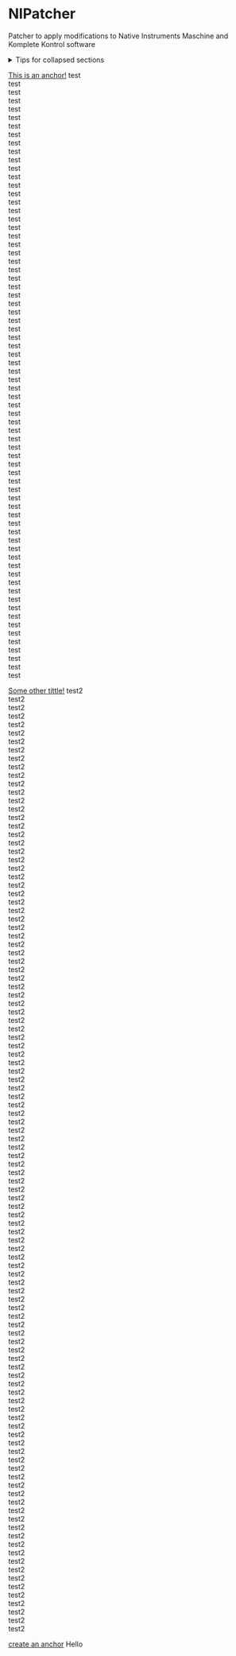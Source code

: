 # NIPatcher
Patcher to apply modifications to Native Instruments Maschine and Komplete Kontrol software

<details>

<summary>Tips for collapsed sections</summary>

### You can add a header

You can add text within a collapsed section. 

You can add an image or a code block, too.

```ruby
   puts "Hello World"
```

</details>


[This is an anchor!](#test)
test<br>
test<br>
test<br>
test<br>
test<br>
test<br>
test<br>
test<br>
test<br>
test<br>
test<br>
test<br>test<br>
test<br>
test<br>
test<br>
test<br>
test<br>
test<br>
test<br>
test<br>
test<br>
test<br>
test<br>
test<br>
test<br>
test<br>
test<br>
test<br>
test<br>
test<br>
test<br>
test<br>
test<br>
test<br>
test<br>
test<br>
test<br>
test<br>
test<br>
test<br>
test<br>
test<br>
test<br>
test<br>
test<br>
test<br>
test<br>test<br>
test<br>
test<br>
test<br>test<br>
test<br>
test<br>
test<br>test<br>
test<br>
test<br>
test<br>test<br>
test<br>
test<br>
test<br>test<br>
test<br>
test<br>
test<br>
test<br>
test<br>
test<br>
test<br>


[Some other tittle!](#test2)
test2<br>
test2<br>
test2<br>
test2<br>
test2<br>
test2<br>
test2<br>
test2<br>
test2<br>
test2<br>
test2<br>
test2<br>
test2<br>
test2<br>
test2<br>
test2<br>
test2<br>
test2<br>
test2<br>
test2<br>
test2<br>
test2<br>
test2<br>
test2<br>
test2<br>
test2<br>
test2<br>
test2<br>
test2<br>
test2<br>
test2<br>
test2<br>
test2<br>
test2<br>
test2<br>
test2<br>
test2<br>
test2<br>
test2<br>
test2<br>
test2<br>
test2<br>
test2<br>
test2<br>
test2<br>
test2<br>
test2<br>
test2<br>
test2<br>
test2<br>
test2<br>
test2<br>
test2<br>
test2<br>
test2<br>
test2<br>
test2<br>
test2<br>
test2<br>
test2<br>
test2<br>
test2<br>
test2<br>
test2<br>
test2<br>
test2<br>
test2<br>
test2<br>
test2<br>
test2<br>
test2<br>
test2<br>
test2<br>
test2<br>
test2<br>
test2<br>
test2<br>
test2<br>
test2<br>
test2<br>
test2<br>
test2<br>
test2<br>
test2<br>
test2<br>
test2<br>
test2<br>
test2<br>
test2<br>
test2<br>
test2<br>
test2<br>
test2<br>
test2<br>
test2<br>
test2<br>
test2<br>
test2<br>
test2<br>
test2<br>
test2<br>
test2<br>
test2<br>
test2<br>
test2<br>
test2<br>
test2<br>
test2<br>
test2<br>
test2<br>
test2<br>
test2<br>

[create an anchor](#anchors-in-markdown)
Hello
